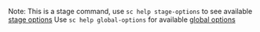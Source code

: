 
Note: This is a stage command, use `sc help stage-options` to see available [stage options](#sc-stage-options)
Use `sc help global-options` for available [global options](#sc-global-options)


